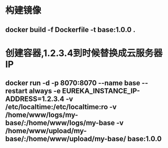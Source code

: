 # 构建镜像
## docker build -f Dockerfile -t base:1.0.0 .
# 创建容器,1.2.3.4到时候替换成云服务器IP
## docker run -d -p 8070:8070 --name base --restart always -e EUREKA_INSTANCE_IP-ADDRESS=1.2.3.4 -v /etc/localtime:/etc/localtime:ro -v /home/www/logs/my-base/:/home/www/logs/my-base -v /home/www/upload/my-base/:/home/www/upload/my-base/ base:1.0.0
